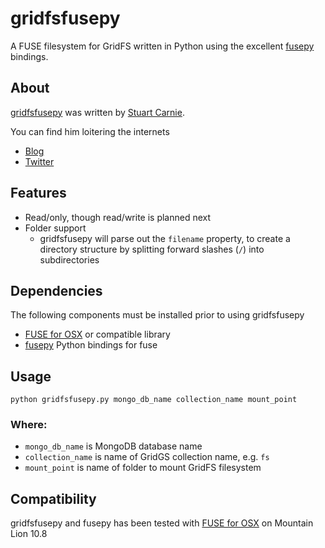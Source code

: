 gridfsfusepy
============
A FUSE filesystem for GridFS written in Python using the excellent [fusepy](https://github.com/terencehonles/fusepy) 
bindings.

About
-----
[gridfsfusepy](http://github.com/scarnie/gridfsfusepy) was written by [Stuart Carnie](http://github/scarnie).  

You can find him loitering the internets

* [Blog](http://aussiebloke.blogspot.com)
* [Twitter](http://twitter.com/stuartcarnie)

Features
--------
* Read/only, though read/write is planned next
* Folder support
  * gridfsfusepy will parse out the `filename` property, to create a directory structure by splitting forward slashes (`/`) 
    into subdirectories

Dependencies
------------
The following components must be installed prior to using gridfsfusepy

* [FUSE for OSX](http://osxfuse.github.com/) or compatible library
* [fusepy](https://github.com/terencehonles/fusepy) Python bindings for fuse

Usage
-----
    python gridfsfusepy.py mongo_db_name collection_name mount_point
	
### Where:
* `mongo_db_name` is MongoDB database name
* `collection_name` is name of GridGS collection name, e.g. `fs`
* `mount_point` is name of folder to mount GridFS filesystem

Compatibility
-------------
gridfsfusepy and fusepy has been tested with [FUSE for OSX](http://osxfuse.github.com/) on Mountain Lion 10.8

